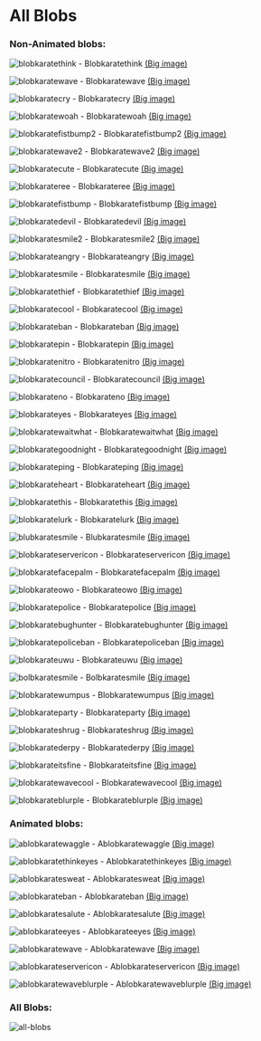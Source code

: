 # All Blobs

### Non-Animated blobs:

![blobkaratethink](https://cdn.discordapp.com/emojis/634937304904892452.png?v=1&size=32) - Blobkaratethink [(Big image)](https://karateblobs.js.org/blobs/blobkaratethink.png)

![blobkaratewave](https://cdn.discordapp.com/emojis/634939087941402644.png?v=1&size=32) - Blobkaratewave [(Big image)](https://karateblobs.js.org/blobs/blobkaratewave.png)

![blobkaratecry](https://cdn.discordapp.com/emojis/634939684367368202.png?v=1&size=32) - Blobkaratecry [(Big image)](https://karateblobs.js.org/blobs/blobkaratecry.png)

![blobkaratewoah](https://cdn.discordapp.com/emojis/634940255237046272.png?v=1&size=32) - Blobkaratewoah [(Big image)](https://karateblobs.js.org/blobs/blobkaratewoah.png)

![blobkaratefistbump2](https://cdn.discordapp.com/emojis/634942010725367828.png?v=1&size=32) - Blobkaratefistbump2 [(Big image)](https://karateblobs.js.org/blobs/blobkaratefistbump2.png)

![blobkaratewave2](https://cdn.discordapp.com/emojis/634942456986730516.png?v=1&size=32) - Blobkaratewave2 [(Big image)](https://karateblobs.js.org/blobs/blobkaratewave2.png)

![blobkaratecute](https://cdn.discordapp.com/emojis/634943620725604371.png?v=1&size=32) - Blobkaratecute [(Big image)](https://karateblobs.js.org/blobs/blobkaratecute.png)

![blobkarateree](https://cdn.discordapp.com/emojis/634944999670415361.png?v=1&size=32) - Blobkarateree [(Big image)](https://karateblobs.js.org/blobs/blobkarateree.png)

![blobkaratefistbump](https://cdn.discordapp.com/emojis/634945412062773248.png?v=1&size=32) - Blobkaratefistbump [(Big image)](https://karateblobs.js.org/blobs/blobkaratefistbump.png)

![blobkaratedevil](https://cdn.discordapp.com/emojis/692355215302590484.png?v=1&size=32) - Blobkaratedevil [(Big image)](https://karateblobs.js.org/blobs/blobkaratedevil.png)

![blobkaratesmile2](https://cdn.discordapp.com/emojis/634947132993830912.png?v=1&size=32) - Blobkaratesmile2 [(Big image)](https://karateblobs.js.org/blobs/blobkaratesmile2.png)

![blobkarateangry](https://cdn.discordapp.com/emojis/634948021947465748.png?v=1&size=32) - Blobkarateangry [(Big image)](https://karateblobs.js.org/blobs/blobkarateangry.png)

![blobkaratesmile](https://cdn.discordapp.com/emojis/634948069355552769.png?v=1&size=32) - Blobkaratesmile [(Big image)](https://karateblobs.js.org/blobs/blobkaratesmile.png)

![blobkaratethief](https://cdn.discordapp.com/emojis/634954194175918101.png?v=1&size=32) - Blobkaratethief [(Big image)](https://karateblobs.js.org/blobs/blobkaratethief.png)

![blobkaratecool](https://cdn.discordapp.com/emojis/634960153778716682.png?v=1&size=32) - Blobkaratecool [(Big image)](https://karateblobs.js.org/blobs/blobkaratecool.png)

![blobkarateban](https://cdn.discordapp.com/emojis/634995676475818014.png?v=1&size=32) - Blobkarateban [(Big image)](https://karateblobs.js.org/blobs/blobkarateban.png)

![blobkaratepin](https://cdn.discordapp.com/emojis/635022516062257192.png?v=1&size=32) - Blobkaratepin [(Big image)](https://karateblobs.js.org/blobs/blobkaratepin.png)

![blobkaratenitro](https://cdn.discordapp.com/emojis/635025771215454208.png?v=1&size=32) - Blobkaratenitro [(Big image)](https://karateblobs.js.org/blobs/blobkaratenitro.png)

![blobkaratecouncil](https://cdn.discordapp.com/emojis/635216599573463042.png?v=1&size=32) - Blobkaratecouncil [(Big image)](https://karateblobs.js.org/blobs/blobkaratecouncil.png)

![blobkarateno](https://cdn.discordapp.com/emojis/635216675188375590.png?v=1&size=32) - Blobkarateno [(Big image)](https://karateblobs.js.org/blobs/blobkarateno.png)

![blobkarateyes](https://cdn.discordapp.com/emojis/635216741785534474.png?v=1&size=32) - Blobkarateyes [(Big image)](https://karateblobs.js.org/blobs/blobkarateyes.png)

![blobkaratewaitwhat](https://cdn.discordapp.com/emojis/635454792818491403.png?v=1&size=32) - Blobkaratewaitwhat [(Big image)](https://karateblobs.js.org/blobs/blobkaratewaitwhat.png)

![blobkarategoodnight](https://cdn.discordapp.com/emojis/635484893417046017.png?v=1&size=32) - Blobkarategoodnight [(Big image)](https://karateblobs.js.org/blobs/blobkarategoodnight.png)

![blobkarateping](https://cdn.discordapp.com/emojis/637530116527751188.png?v=1&size=32) - Blobkarateping [(Big image)](https://karateblobs.js.org/blobs/blobkarateping.png)

![blobkarateheart](https://cdn.discordapp.com/emojis/637612076743000064.png?v=1&size=32) - Blobkarateheart [(Big image)](https://karateblobs.js.org/blobs/blobkarateheart.png)

![blobkaratethis](https://cdn.discordapp.com/emojis/637617766383222794.png?v=1&size=32) - Blobkaratethis [(Big image)](https://karateblobs.js.org/blobs/blobkaratethis.png)

![blobkaratelurk](https://cdn.discordapp.com/emojis/637909908653604865.png?v=1&size=32) - Blobkaratelurk [(Big image)](https://karateblobs.js.org/blobs/blobkaratelurk.png)

![blubkaratesmile](https://cdn.discordapp.com/emojis/639849497890914323.png?v=1&size=32) - Blubkaratesmile [(Big image)](https://karateblobs.js.org/blobs/blubkaratesmile.png)

![blobkarateservericon](https://cdn.discordapp.com/emojis/640521282009563142.png?v=1&size=32) - Blobkarateservericon [(Big image)](https://karateblobs.js.org/blobs/blobkarateservericon.png)

![blobkaratefacepalm](https://cdn.discordapp.com/emojis/640568697810976779.png?v=1&size=32) - Blobkaratefacepalm [(Big image)](https://karateblobs.js.org/blobs/blobkaratefacepalm.png)

![blobkarateowo](https://cdn.discordapp.com/emojis/640574316945211422.png?v=1&size=32) - Blobkarateowo [(Big image)](https://karateblobs.js.org/blobs/blobkarateowo.png)

![blobkaratepolice](https://cdn.discordapp.com/emojis/640973923407626289.png?v=1&size=32) - Blobkaratepolice [(Big image)](https://karateblobs.js.org/blobs/blobkaratepolice.png)

![blobkaratebughunter](https://cdn.discordapp.com/emojis/641268796799057930.png?v=1&size=32) - Blobkaratebughunter [(Big image)](https://karateblobs.js.org/blobs/blobkaratebughunter.png)

![blobkaratepoliceban](https://cdn.discordapp.com/emojis/641288535101407242.png?v=1&size=32) - Blobkaratepoliceban [(Big image)](https://karateblobs.js.org/blobs/blobkaratepoliceban.png)

![blobkarateuwu](https://cdn.discordapp.com/emojis/642620227036905472.png?v=1&size=32) - Blobkarateuwu [(Big image)](https://karateblobs.js.org/blobs/blobkarateuwu.png)

![bolbkaratesmile](https://cdn.discordapp.com/emojis/646348932359913473.png?v=1&size=32) - Bolbkaratesmile [(Big image)](https://karateblobs.js.org/blobs/bolbkaratesmile.png)

![blobkaratewumpus](https://cdn.discordapp.com/emojis/656581613798555706.png?v=1&size=32) - Blobkaratewumpus [(Big image)](https://karateblobs.js.org/blobs/blobkaratewumpus.png)

![blobkarateparty](https://cdn.discordapp.com/emojis/685593592315772942.png?v=1&size=32) - Blobkarateparty [(Big image)](https://karateblobs.js.org/blobs/blobkarateparty.png)

![blobkarateshrug](https://cdn.discordapp.com/emojis/688150862597586986.png?v=1&size=32) - Blobkarateshrug [(Big image)](https://karateblobs.js.org/blobs/blobkarateshrug.png)

![blobkaratederpy](https://cdn.discordapp.com/emojis/690224431078965274.png?v=1&size=32) - Blobkaratederpy [(Big image)](https://karateblobs.js.org/blobs/blobkaratederpy.png)

![blobkarateitsfine](https://cdn.discordapp.com/emojis/690226970168131587.png?v=1&size=32) - Blobkarateitsfine [(Big image)](https://karateblobs.js.org/blobs/blobkarateitsfine.png)

![blobkaratewavecool](https://cdn.discordapp.com/emojis/697739467192139816.png?v=1&size=32) - Blobkaratewavecool [(Big image)](https://karateblobs.js.org/blobs/blobkaratewavecool.png)

![blobkarateblurple](https://cdn.discordapp.com/emojis/707665349558141131.png?v=1&size=32) - Blobkarateblurple [(Big image)](https://karateblobs.js.org/blobs/blobkarateblurple.png)
### Animated blobs:

![ablobkaratewaggle](https://cdn.discordapp.com/emojis/636581603459465226.gif?v=1&size=32) - Ablobkaratewaggle [(Big image)](https://karateblobs.js.org/blobs/ablobkaratewaggle.gif)

![ablobkaratethinkeyes](https://cdn.discordapp.com/emojis/637729938417516558.gif?v=1&size=32) - Ablobkaratethinkeyes [(Big image)](https://karateblobs.js.org/blobs/ablobkaratethinkeyes.gif)

![ablobkaratesweat](https://cdn.discordapp.com/emojis/637733177414385696.gif?v=1&size=32) - Ablobkaratesweat [(Big image)](https://karateblobs.js.org/blobs/ablobkaratesweat.gif)

![ablobkarateban](https://cdn.discordapp.com/emojis/638009065775300649.gif?v=1&size=32) - Ablobkarateban [(Big image)](https://karateblobs.js.org/blobs/ablobkarateban.gif)

![ablobkaratesalute](https://cdn.discordapp.com/emojis/641913478063456267.gif?v=1&size=32) - Ablobkaratesalute [(Big image)](https://karateblobs.js.org/blobs/ablobkaratesalute.gif)

![ablobkarateeyes](https://cdn.discordapp.com/emojis/650493615885385749.gif?v=1&size=32) - Ablobkarateeyes [(Big image)](https://karateblobs.js.org/blobs/ablobkarateeyes.gif)

![ablobkaratewave](https://cdn.discordapp.com/emojis/669767692278038550.gif?v=1&size=32) - Ablobkaratewave [(Big image)](https://karateblobs.js.org/blobs/ablobkaratewave.gif)

![ablobkarateservericon](https://cdn.discordapp.com/emojis/690257088450002980.gif?v=1&size=32) - Ablobkarateservericon [(Big image)](https://karateblobs.js.org/blobs/ablobkarateservericon.gif)

![ablobkaratewaveblurple](https://cdn.discordapp.com/emojis/707665776869638236.gif?v=1&size=32) - Ablobkaratewaveblurple [(Big image)](https://karateblobs.js.org/blobs/ablobkaratewaveblurple.gif)
### All Blobs:
![all-blobs](https://karateblobs.js.org/images/all-blobs.gif)
